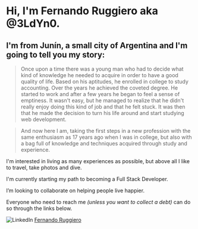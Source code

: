 # Hi, I'm Fernando Ruggiero aka @3LdYn0.

## I'm from Junín, a small city of Argentina and I'm going to tell you my story:

> Once upon a time there was a young man who had to decide what kind of knowledge he needed to acquire in order to have a good quality of life. Based on his aptitudes, he enrolled in college to study accounting. Over the years he achieved the coveted degree.
He started to work and after a few years he began to feel a sense of emptiness. It wasn't easy, but he managed to realize that he didn't really enjoy doing this kind of job and that he felt stuck. It was then that he made the decision to turn his life around and start studying web development.

> And now here I am, taking the first steps in a new profession with the same enthusiasm as 17 years ago when I was in college, but also with a bag full of knowledge and techniques acquired through study and experience.

I'm interested in living as many experiences as possible, but above all I like to travel, take photos and dive.

I'm currently starting my path to becoming a Full Stack Developer.

I’m looking to collaborate on helping people live happier.

Everyone who need to reach me *(unless you want to collect a debt)* can do so through the links below.

![LinkedIn](https://img.icons8.com/officexs/16/000000/linkedin.png) [Fernando Ruggiero](https://www.linkedin.com/in/ruggierofernando)
